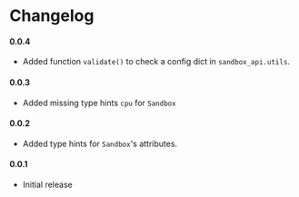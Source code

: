 # Changelog


#### 0.0.4

* Added function `validate()` to check a config dict in `sandbox_api.utils`.


#### 0.0.3

* Added missing type hints `cpu` for `Sandbox`


#### 0.0.2

* Added type hints for `Sandbox`'s attributes.


#### 0.0.1

* Initial release